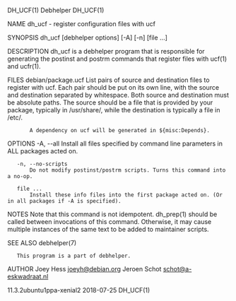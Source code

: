DH_UCF(1)                                                            Debhelper                                                           DH_UCF(1)

NAME
       dh_ucf - register configuration files with ucf

SYNOPSIS
       dh_ucf [debhelper options] [-A] [-n] [file ...]

DESCRIPTION
       dh_ucf is a debhelper program that is responsible for generating the postinst and postrm commands that register files with ucf(1) and
       ucfr(1).

FILES
       debian/package.ucf
           List pairs of source and destination files to register with ucf. Each pair should be put on its own line, with the source and
           destination separated by whitespace. Both source and destination must be absolute paths. The source should be a file that is provided
           by your package, typically in /usr/share/, while the destination is typically a file in /etc/.

           A dependency on ucf will be generated in ${misc:Depends}.

OPTIONS
       -A, --all
           Install all files specified by command line parameters in ALL packages acted on.

       -n, --no-scripts
           Do not modify postinst/postrm scripts. Turns this command into a no-op.

       file ...
           Install these info files into the first package acted on. (Or in all packages if -A is specified).

NOTES
       Note that this command is not idempotent. dh_prep(1) should be called between invocations of this command. Otherwise, it may cause multiple
       instances of the same text to be added to maintainer scripts.

SEE ALSO
       debhelper(7)

       This program is a part of debhelper.

AUTHOR
       Joey Hess <joeyh@debian.org> Jeroen Schot <schot@a-eskwadraat.nl>

11.3.2ubuntu1ppa-xenial2                                            2018-07-25                                                           DH_UCF(1)
